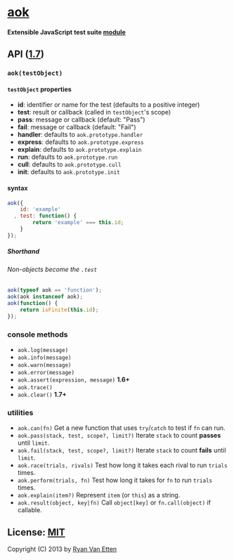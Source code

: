 # [aok](https://github.com/ryanve/aok)

#### Extensible JavaScript test suite [module](https://npmjs.org/package/aok)

## API ([1.7](../../releases))

### `aok(testObject)`

#### `testObject` properties

- **id**: identifier or name for the test (defaults to a positive integer)
- **test**: result or callback (called in `testObject`'s scope)
- **pass**: message or callback (default: "Pass")
- **fail**: message or callback (default: "Fail")
- **handler**: defaults to `aok.prototype.handler`
- **express**: defaults to `aok.prototype.express`
- **explain**: defaults to `aok.prototype.explain`
- **run**: defaults to `aok.prototype.run`
- **cull**: defaults to `aok.prototype.cull`
- **init**: defaults to `aok.prototype.init`

#### syntax

```js
aok({
    id: 'example'
  , test: function() {
        return 'example' === this.id;
    }
});
```

##### Shorthand

###### Non-objects become the `.test`

```js
aok(typeof aok == 'function');
aok(aok instanceof aok);
aok(function() {
    return isFinite(this.id);
});
```

### console methods

- `aok.log(message)`
- `aok.info(message)`
- `aok.warn(message)`
- `aok.error(message)`
- `aok.assert(expression, message)` <b>1.6+</b>
- `aok.trace()`
- `aok.clear()` <b>1.7+</b>

### utilities

- `aok.can(fn)` Get a new function that uses `try`/`catch` to test if `fn` can run.
- `aok.pass(stack, test, scope?, limit?)` Iterate `stack` to count <b>passes</b> until `limit`.
- `aok.fail(stack, test, scope?, limit?)` Iterate `stack` to count <b>fails</b> until `limit`.
- `aok.race(trials, rivals)` Test how long it takes each rival to run `trials` times.
- `aok.perform(trials, fn)` Test how long it takes for `fn` to run `trials` times.
- `aok.explain(item?)` Represent `item` (or `this`) as a string.
- `aok.result(object, key|fn)` Call `object[key]` or `fn.call(object)` if callable.

## License: [MIT](http://en.wikipedia.org/wiki/MIT_License)

Copyright (C) 2013 by [Ryan Van Etten](https://github.com/ryanve)